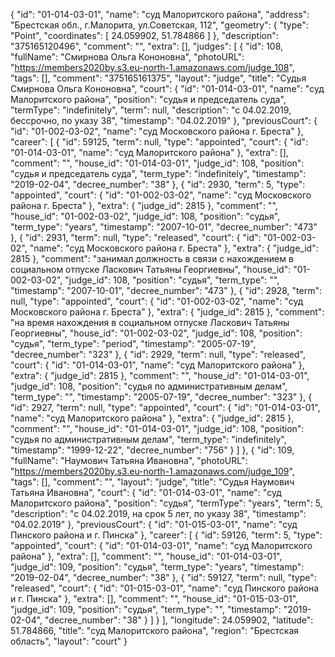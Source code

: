 {
    "id": "01-014-03-01",
    "name": "суд Малоритского района",
    "address": "Брестская обл., г.Малорита, ул.Советская, 112",
    "geometry": {
        "type": "Point",
        "coordinates": [
            24.059902,
            51.784866
        ]
    },
    "description": "375165120496",
    "comment": "",
    "extra": [],
    "judges": [
        {
            "id": 108,
            "fullName": "Смирнова Ольга Кононовна",
            "photoURL": "https://members2020by.s3.eu-north-1.amazonaws.com/judge_108",
            "tags": [],
            "comment": "375165161375",
            "layout": "judge",
            "title": "Судья Смирнова Ольга Кононовна",
            "court": {
                "id": "01-014-03-01",
                "name": "суд Малоритского района",
                "position": "судья и председатель суда",
                "termType": "indefinitely",
                "term": null,
                "description": "c 04.02.2019, бессрочно, по указу 38",
                "timestamp": "04.02.2019"
            },
            "previousCourt": {
                "id": "01-002-03-02",
                "name": "суд Московского района г. Бреста"
            },
            "career": [
                {
                    "id": 59125,
                    "term": null,
                    "type": "appointed",
                    "court": {
                        "id": "01-014-03-01",
                        "name": "суд Малоритского района"
                    },
                    "extra": [],
                    "comment": "",
                    "house_id": "01-014-03-01",
                    "judge_id": 108,
                    "position": "судья и председатель суда",
                    "term_type": "indefinitely",
                    "timestamp": "2019-02-04",
                    "decree_number": "38"
                },
                {
                    "id": 2930,
                    "term": 5,
                    "type": "appointed",
                    "court": {
                        "id": "01-002-03-02",
                        "name": "суд Московского района г. Бреста"
                    },
                    "extra": {
                        "judge_id": 2815
                    },
                    "comment": "",
                    "house_id": "01-002-03-02",
                    "judge_id": 108,
                    "position": "судья",
                    "term_type": "years",
                    "timestamp": "2007-10-01",
                    "decree_number": "473"
                },
                {
                    "id": 2931,
                    "term": null,
                    "type": "released",
                    "court": {
                        "id": "01-002-03-02",
                        "name": "суд Московского района г. Бреста"
                    },
                    "extra": {
                        "judge_id": 2815
                    },
                    "comment": "занимал должность в связи с нахождением в социальном отпуске Ласкович Татьяны Георгиевны",
                    "house_id": "01-002-03-02",
                    "judge_id": 108,
                    "position": "судья",
                    "term_type": "",
                    "timestamp": "2007-10-01",
                    "decree_number": "473"
                },
                {
                    "id": 2928,
                    "term": null,
                    "type": "appointed",
                    "court": {
                        "id": "01-002-03-02",
                        "name": "суд Московского района г. Бреста"
                    },
                    "extra": {
                        "judge_id": 2815
                    },
                    "comment": "на время нахождения в социальном отпуске Ласкович Татьяны Георгиевны",
                    "house_id": "01-002-03-02",
                    "judge_id": 108,
                    "position": "судья",
                    "term_type": "period",
                    "timestamp": "2005-07-19",
                    "decree_number": "323"
                },
                {
                    "id": 2929,
                    "term": null,
                    "type": "released",
                    "court": {
                        "id": "01-014-03-01",
                        "name": "суд Малоритского района"
                    },
                    "extra": {
                        "judge_id": 2815
                    },
                    "comment": "",
                    "house_id": "01-014-03-01",
                    "judge_id": 108,
                    "position": "судья по административным делам",
                    "term_type": "",
                    "timestamp": "2005-07-19",
                    "decree_number": "323"
                },
                {
                    "id": 2927,
                    "term": null,
                    "type": "appointed",
                    "court": {
                        "id": "01-014-03-01",
                        "name": "суд Малоритского района"
                    },
                    "extra": {
                        "judge_id": 2815
                    },
                    "comment": "",
                    "house_id": "01-014-03-01",
                    "judge_id": 108,
                    "position": "судья по административным делам",
                    "term_type": "indefinitely",
                    "timestamp": "1999-12-22",
                    "decree_number": "756"
                }
            ]
        },
        {
            "id": 109,
            "fullName": "Наумович Татьяна Ивановна",
            "photoURL": "https://members2020by.s3.eu-north-1.amazonaws.com/judge_109",
            "tags": [],
            "comment": "",
            "layout": "judge",
            "title": "Судья Наумович Татьяна Ивановна",
            "court": {
                "id": "01-014-03-01",
                "name": "суд Малоритского района",
                "position": "судья",
                "termType": "years",
                "term": 5,
                "description": "c 04.02.2019, на срок 5 лет, по указу 38",
                "timestamp": "04.02.2019"
            },
            "previousCourt": {
                "id": "01-015-03-01",
                "name": "суд Пинского района и г. Пинска"
            },
            "career": [
                {
                    "id": 59126,
                    "term": 5,
                    "type": "appointed",
                    "court": {
                        "id": "01-014-03-01",
                        "name": "суд Малоритского района"
                    },
                    "extra": [],
                    "comment": "",
                    "house_id": "01-014-03-01",
                    "judge_id": 109,
                    "position": "судья",
                    "term_type": "years",
                    "timestamp": "2019-02-04",
                    "decree_number": "38"
                },
                {
                    "id": 59127,
                    "term": null,
                    "type": "released",
                    "court": {
                        "id": "01-015-03-01",
                        "name": "суд Пинского района и г. Пинска"
                    },
                    "extra": [],
                    "comment": "",
                    "house_id": "01-015-03-01",
                    "judge_id": 109,
                    "position": "судья",
                    "term_type": "",
                    "timestamp": "2019-02-04",
                    "decree_number": "38"
                }
            ]
        }
    ],
    "longitude": 24.059902,
    "latitude": 51.784866,
    "title": "суд Малоритского района",
    "region": "Брестская область",
    "layout": "court"
}

